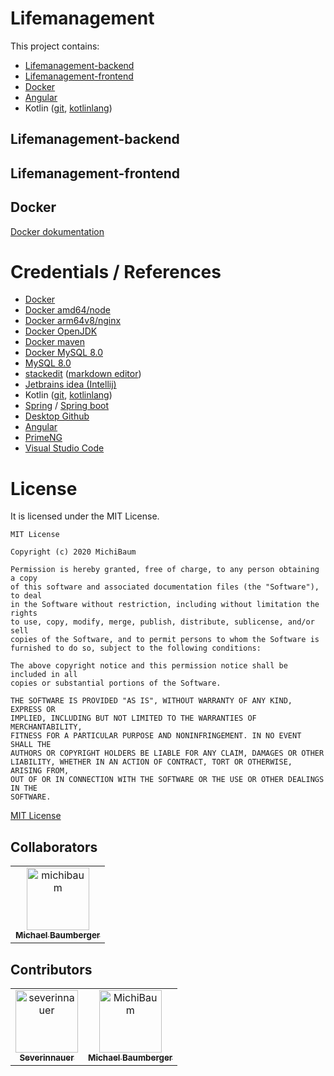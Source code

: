 # Lifemanagement
This project contains:

 - [Lifemanagement-backend](backend/lifemanagement-backend)
 - [Lifemanagement-frontend](frontend/lifemanagement-frontend)
 - [Docker](https://www.docker.com/)
 - [Angular](https://angular.io/)
 - Kotlin ([git](https://github.com/JetBrains/kotlin), [kotlinlang](https://kotlinlang.org/))

## Lifemanagement-backend

## Lifemanagement-frontend

## Docker
[Docker dokumentation](docker-documentation.md)

# Credentials / References

 - [Docker](https://www.docker.com/)
 - [Docker amd64/node](https://hub.docker.com/r/amd64/node/)
 - [Docker arm64v8/nginx](https://hub.docker.com/r/arm64v8/nginx/)
 - [Docker OpenJDK](https://hub.docker.com/_/openjdk)
 - [Docker maven](https://hub.docker.com/_/maven)
 - [Docker MySQL 8.0](https://hub.docker.com/_/mysql)
 - [MySQL 8.0](https://dev.mysql.com/doc/relnotes/mysql/8.0/en/)
 - [stackedit](https://stackedit.io/) ([markdown editor](https://stackedit.io/app#))
 - [Jetbrains idea (Intellij)](https://www.jetbrains.com/de-de/idea/)
 - Kotlin ([git](https://github.com/JetBrains/kotlin), [kotlinlang](https://kotlinlang.org/))
 - [Spring](https://spring.io/) / [Spring boot](https://spring.io/projects/spring-boot)
 - [Desktop Github](https://desktop.github.com/)
 - [Angular](https://angular.io/)
 - [PrimeNG](https://www.primefaces.org/primeng/)
 - [Visual Studio Code](https://code.visualstudio.com/)

# License
It is licensed under the MIT License.

    MIT License

    Copyright (c) 2020 MichiBaum

    Permission is hereby granted, free of charge, to any person obtaining a copy
    of this software and associated documentation files (the "Software"), to deal
    in the Software without restriction, including without limitation the rights
    to use, copy, modify, merge, publish, distribute, sublicense, and/or sell
    copies of the Software, and to permit persons to whom the Software is
    furnished to do so, subject to the following conditions:

    The above copyright notice and this permission notice shall be included in all
    copies or substantial portions of the Software.

    THE SOFTWARE IS PROVIDED "AS IS", WITHOUT WARRANTY OF ANY KIND, EXPRESS OR
    IMPLIED, INCLUDING BUT NOT LIMITED TO THE WARRANTIES OF MERCHANTABILITY,
    FITNESS FOR A PARTICULAR PURPOSE AND NONINFRINGEMENT. IN NO EVENT SHALL THE
    AUTHORS OR COPYRIGHT HOLDERS BE LIABLE FOR ANY CLAIM, DAMAGES OR OTHER
    LIABILITY, WHETHER IN AN ACTION OF CONTRACT, TORT OR OTHERWISE, ARISING FROM,
    OUT OF OR IN CONNECTION WITH THE SOFTWARE OR THE USE OR OTHER DEALINGS IN THE
    SOFTWARE.

[MIT License](LICENSE)

## Collaborators

<!-- readme: collaborators -start --> 
<table>
  <tr>
    <td align="center">
        <a href="https://github.com/michibaum">
            <img src="https://avatars1.githubusercontent.com/u/36712219?v=4" width="100;" alt="michibaum"/>
            <br />
            <sub><b>Michael Baumberger</b></sub>
        </a>
    </td>
  </tr>
</table>
<!-- readme: MichiBaum,collaborators -end -->

## Contributors

<!-- readme: SeverinNauer,contributors -start --> 
<table>
<tr>
    <td align="center">
        <a href="https://github.com/severinnauer">
            <img src="https://avatars1.githubusercontent.com/u/43473975?v=4" width="100;" alt="severinnauer"/>
            <br />
            <sub><b>Severinnauer</b></sub>
        </a>
    </td>
    <td align="center">
        <a href="https://github.com/MichiBaum">
            <img src="https://avatars1.githubusercontent.com/u/36712219?v=4" width="100;" alt="MichiBaum"/>
            <br />
            <sub><b>Michael Baumberger</b></sub>
        </a>
    </td></tr>
</table>
<!-- readme: SeverinNauer,contributors -end -->
